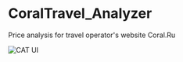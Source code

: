 # CoralTravel_Analyzer
Price analysis for travel operator's website Coral.Ru

![CAT UI](https://vgy.me/z3P7Ls.png)
